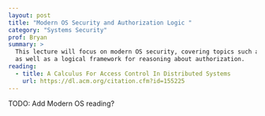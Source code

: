 ```yaml
---
layout: post
title: "Modern OS Security and Authorization Logic "
category: "Systems Security"
prof: Bryan
summary: >
  This lecture will focus on modern OS security, covering topics such as access control and capabilities,
  as well as a logical framework for reasoning about authorization.
reading:
  - title: A Calculus For Access Control In Distributed Systems
    url: https://dl.acm.org/citation.cfm?id=155225
---
```

TODO: Add Modern OS reading?
